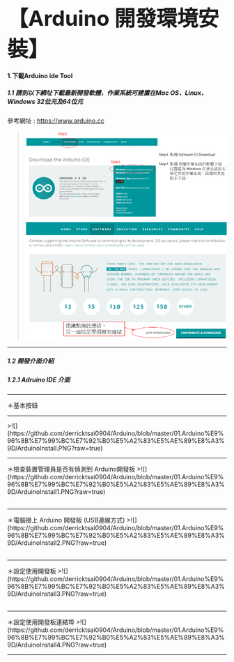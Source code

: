 
<b><font size=32>【Arduino 開發環境安裝】</font></b>

#### 1.下載Arduino ide Tool
##### 1.1 請到以下網址下載最新開發軟體，作業系統可建置在Mac OS、Linux、Windows 32位元及64位元
參考網址 : https://www.arduino.cc
>![](https://github.com/derricktsai0904/Arduino/blob/master/01.Arduino%E9%96%8B%E7%99%BC%E7%92%B0%E5%A2%83%E5%AE%89%E8%A3%9D/Arduino_Download.PNG?raw=true)
>![](https://github.com/derricktsai0904/Arduino/blob/master/01.Arduino%E9%96%8B%E7%99%BC%E7%92%B0%E5%A2%83%E5%AE%89%E8%A3%9D/Arduino_Download2.PNG?raw=true)
<hr>

##### 1.2 開發介面介紹
##### 1.2.1 Adruino IDE 介面

<hr>＊基本按鈕<hr>
>![](https://github.com/derricktsai0904/Arduino/blob/master/01.Arduino%E9%96%8B%E7%99%BC%E7%92%B0%E5%A2%83%E5%AE%89%E8%A3%9D/ArduinoInstall.PNG?raw=true)

<hr>＊檢查裝置管理員是否有偵測到 Arduino開發板
>![](https://github.com/derricktsai0904/Arduino/blob/master/01.Arduino%E9%96%8B%E7%99%BC%E7%92%B0%E5%A2%83%E5%AE%89%E8%A3%9D/ArduinoInstall1.PNG?raw=true)
<br><br>

<hr>＊電腦接上 Arduino 開發板 (USB連線方式)
>![](https://github.com/derricktsai0904/Arduino/blob/master/01.Arduino%E9%96%8B%E7%99%BC%E7%92%B0%E5%A2%83%E5%AE%89%E8%A3%9D/ArduinoInstall2.PNG?raw=true)
<br><br>

<hr>＊設定使用開發板
>![](https://github.com/derricktsai0904/Arduino/blob/master/01.Arduino%E9%96%8B%E7%99%BC%E7%92%B0%E5%A2%83%E5%AE%89%E8%A3%9D/ArduinoInstall3.PNG?raw=true)
<br><br>

<hr>＊設定使用開發板連結埠
>![](https://github.com/derricktsai0904/Arduino/blob/master/01.Arduino%E9%96%8B%E7%99%BC%E7%92%B0%E5%A2%83%E5%AE%89%E8%A3%9D/ArduinoInstall4.PNG?raw=true)
<hr>



